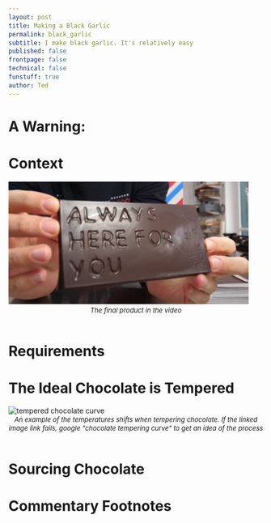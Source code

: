 ```yaml
---
layout: post
title: Making a Black Garlic
permalink: black_garlic
subtitle: I make black garlic. It's relatively easy
published: false
frontpage: false
technical: false
funstuff: true
author: Ted
---
```



<!-- * TOC
{:toc} -->

# A Warning: 

# Context
<img src="/figures/chocolate_fig1.png" loading="lazy" alt="fig1" class="center-image"/> 
<center> <font size="2"> <i>
The final product in the video
</i> </font> </center>  
<br> 

# Requirements
# The Ideal Chocolate is Tempered

<!-- ![tempered chocolate curve](https://cdn11.bigcommerce.com/s-ham8sjk/product_images/uploaded_images/tempering-dark-chocolate.jpg){: .center-image }  -->
<img src="https://cdn11.bigcommerce.com/s-ham8sjk/product_images/uploaded_images/tempering-dark-chocolate.jpg" loading="lazy" alt="tempered chocolate curve" class="center-image"/> 
<center> <font size="2"> <i>
An example of the temperatures shifts when tempering chocolate. If the linked image link fails, google "chocolate tempering curve" to get an idea of the process
</i> </font> </center>
<br>


# Sourcing Chocolate


# Commentary Footnotes

